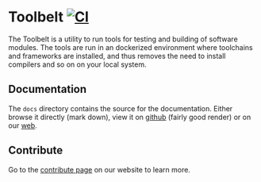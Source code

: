 # Toolbelt [![CI](https://github.com/bitcraze/toolbelt/workflows/CI/badge.svg)](https://github.com/bitcraze/toolbelt/actions?query=workflow%3ACI)

The Toolbelt is a utility to run tools for testing and building of software modules.
The tools are run in an dockerized environment where toolchains and frameworks
are installed, and thus removes the need to install compilers and so on on your
local system.

## Documentation

The `docs` directory contains the source for the documentation. Either browse it directly (mark down), view it on [github](https://github.com/bitcraze/toolbelt/tree/master/docs)
(fairly good render) or on our [web](https://www.bitcraze.io/documentation/repository/toolbelt/master/).

## Contribute
Go to the [contribute page](https://www.bitcraze.io/contribute/) on our website to learn more.
